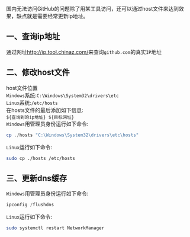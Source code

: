 国内无法访问GitHub的问题除了用某工具访问，还可以通过host文件来达到效果，缺点就是需要经常更新ip地址。
## 一、查询ip地址
通过网址<http://ip.tool.chinaz.com/>来查询`github.com`的真实`IP`地址  
## 二、修改host文件
host文件位置  
`Windows`系统:`C:\Windows\System32\drivers\etc`  
`Linux`系统:`/etc/hosts`  
在hosts文件的最后添加如下信息:  
`${查询到的ip地址} ${目标网址}`  
`Windows`用管理员身份运行如下命令:  
```powershell
cp ./hosts "C:\Windows\System32\drivers\etc\hosts"
```
`Linux`运行如下命令:  
```bash
sudo cp ./hosts /etc/hosts
```
## 三、更新dns缓存
`Windows`用管理员身份运行如下命令:  
```powershell
ipconfig /flushdns
```
`Linux`运行如下命令:  
```bash
sudo systemctl restart NetworkManager
```
